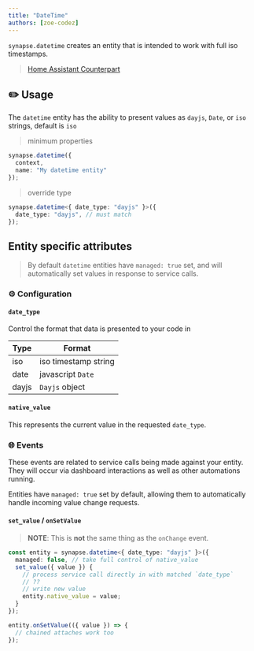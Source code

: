 ```yaml
---
title: "DateTime"
authors: [zoe-codez]
---
```


`synapse.datetime` creates an entity that is intended to work with full iso timestamps.

> [Home Assistant Counterpart](https://developers.home-assistant.io/docs/core/entity/datetime/)

## ✏️ Usage

The `datetime` entity has the ability to present values as `dayjs`, `Date`, or `iso` strings, default is `iso`

> minimum properties

```typescript
synapse.datetime({
  context,
  name: "My datetime entity"
});
```

> override type

```typescript
synapse.datetime<{ date_type: "dayjs" }>({
  date_type: "dayjs", // must match
});
```

## Entity specific attributes

> By default `datetime` entities have `managed: true` set, and will automatically set values in response to service calls.

### ⚙️ Configuration

#### `date_type`

Control the format that data is presented to your code in

| Type | Format |
| --- | --- |
| iso | iso timestamp string |
| date | javascript `Date` |
| dayjs | `Dayjs` object |

#### `native_value`

This represents the current value in the requested `date_type`.

### 🌐 Events

These events are related to service calls being made against your entity.
They will occur via dashboard interactions as well as other automations running.

Entities have `managed: true` set by default, allowing them to automatically handle incoming value change requests.

#### `set_value` / `onSetValue`

> **NOTE**: This is **not** the same thing as the `onChange` event.

```typescript
const entity = synapse.datetime<{ date_type: "dayjs" }>({
  managed: false, // take full control of native_value
  set_value({ value }) {
    // process service call directly in with matched `date_type`
    // ??
    // write new value
    entity.native_value = value;
  }
});

entity.onSetValue(({ value }) => {
  // chained attaches work too
});
```
